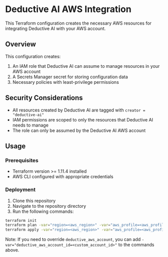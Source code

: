 # Deductive AI AWS Integration

This Terraform configuration creates the necessary AWS resources for integrating Deductive AI with your AWS account.

## Overview

This configuration creates:

1. An IAM role that Deductive AI can assume to manage resources in your AWS account
2. A Secrets Manager secret for storing configuration data
3. Necessary policies with least-privilege permissions

## Security Considerations

- All resources created by Deductive AI are tagged with `creator = "deductive-ai"`
- IAM permissions are scoped to only the resources that Deductive AI needs to manage
- The role can only be assumed by the Deductive AI AWS account

## Usage

### Prerequisites

- Terraform version >= 1.11.4 installed
- AWS CLI configured with appropriate credentials

### Deployment

1. Clone this repository
2. Navigate to the repository directory
3. Run the following commands:

```bash
terraform init
terraform plan -var="region=<aws_region>" -var="aws_profile=<aws_profile>" -var="external_id=<external_id_from_deductive_ai>"
terraform apply -var="region=<aws_region>" -var="aws_profile=<aws_profile>" -var="external_id=<external_id_from_deductive_ai>"
```

Note: If you need to override `deductive_aws_account`, you can add `-var="deductive_aws_account_id=<custom_account_id>"` to the commands above.
